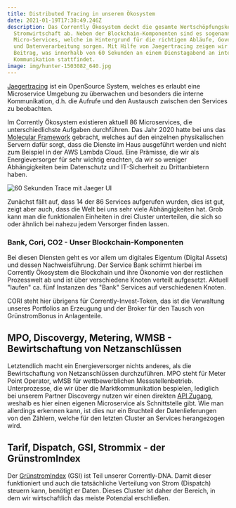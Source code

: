 ```yaml
---
title: Distributed Tracing in unserem Ökosystem
date: 2021-01-19T17:38:49.246Z
description: Das Corrently Ökosystem deckt die gesamte Wertschöpfungskette der
  Stromwirtschaft ab. Neben der Blockchain-Komponenten sind es sogenannte
  Micro-Services, welche im Hintergrund für die richtigen Abläufe, Governance
  und Datenverarbeitung sorgen. Mit Hilfe von Jaegertracing zeigen wir in diesem
  Beitrag, was innerhalb von 60 Sekunden an einem Dienstagabend an interner
  Kommunikation stattfindet.
image: img/hunter-1503082_640.jpg
---
```

[Jaegertracing](https://www.jaegertracing.io/) ist ein OpenSource System, welches es erlaubt eine Microservice Umgebung zu überwachen und besonders die interne Kommunikation, d.h. die Aufrufe und den Austausch zwischen den Services zu beobachten. 

Im Corrently Ökosystem existieren aktuell 86 Microservices, die unterschiedlichste Aufgaben durchführen. Das Jahr 2020 hatte bei uns das [Molecular Framework](https://moleculer.services/) gebracht, welches auf den einzelnen physikalischen Servern dafür sorgt, dass die Dienste im Haus ausgeführt werden und nicht zum Beispiel in der AWS Lambda Cloud. Eine Prämisse, die wir als Energieversorger für sehr wichtig erachten, da wir so weniger Abhängigkeiten beim Datenschutz und IT-Sicherheit zu Drittanbietern haben.

![](img/jaeger_ui.png "60 Sekunden Trace mit Jaeger UI")

Zunächst fällt auf, dass 14 der 86 Services aufgerufen wurden, dies ist gut, zeigt aber auch, dass die Welt bei uns sehr viele Abhängigkeiten hat. Grob kann man die funktionalen Einheiten in drei Cluster unterteilen, die sich so oder ähnlich bei nahezu jedem Versorger finden lassen. 

### Bank, Cori, CO2 - Unser Blockchain-Komponenten

Bei diesen Diensten geht es vor allem um digitales Eigentum (Digital Assets) und dessen Nachweisführung. Der Service Bank schirmt hierbei im Corrently Ökosystem die Blockchain und ihre Ökonomie von der restlichen Prozesswelt ab und ist über verschiedene Knoten verteilt aufgesetzt. Aktuell "laufen" ca. fünf Instanzen des "Bank" Services auf verschiedenen Knoten.

CORI steht hier übrigens für Corrently-Invest-Token, das ist die Verwaltung unseres Portfolios an Erzeugung und der Broker für den Tausch von GrünstromBonus in Anlagenteile.

## MPO, Discovergy, Metering, WMSB - Bewirtschaftung von Netzanschlüssen

Letztendlich macht ein Energieversorger nichts anderes, als die Bewirtschaftung von Netzanschlüssen durchzuführen. MPO steht für Meter Point Operator, wMSB für wettbewerblichen Messstellenbetrieb. Unterprozesse, die wir über die Marktkommunikation bespielen, lediglich bei unserem Partner Discovergy nutzen wir einen direkten [API Zugang](https://api.discovergy.com/docs/), weshalb es hier einen eigenen Microservice als Schnittstelle gibt. Wie man allerdings erkennen kann, ist dies nur ein Bruchteil der Datenlieferungen von den Zählern, welche für den letzten Cluster an Services herangezogen wird.

## Tarif, Dispatch, GSI, Strommix - der GrünstromIndex

Der [GrünstromIndex](https://www.gruenstromindex.de/) (GSI) ist Teil unserer Corrently-DNA. Damit dieser funktioniert und auch die tatsächliche Verteilung von Strom (Dispatch) steuern kann, benötigt er Daten. Dieses Cluster ist daher der Bereich, in dem wir wirtschaftlich das meiste Potenzial erschließen.